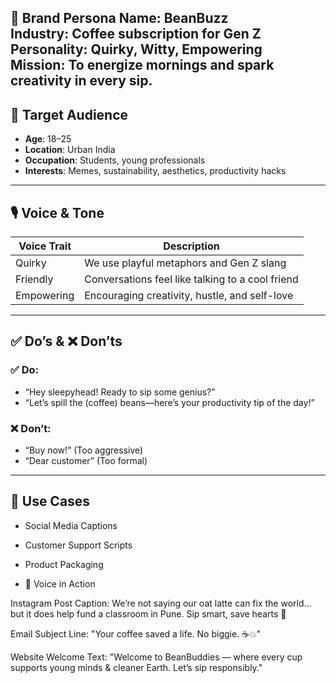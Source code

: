 🔹 Brand Persona
**Name**: BeanBuzz  
**Industry**: Coffee subscription for Gen Z  
**Personality**: Quirky, Witty, Empowering  
**Mission**: To energize mornings and spark creativity in every sip.
---
## 🧠 Target Audience
- **Age**: 18–25
- **Location**: Urban India
- **Occupation**: Students, young professionals
- **Interests**: Memes, sustainability, aesthetics, productivity hacks
---
## 🎙️ Voice & Tone
| Voice Trait  | Description                                      |
|--------------|--------------------------------------------------|
| Quirky       | We use playful metaphors and Gen Z slang         |
| Friendly     | Conversations feel like talking to a cool friend |
| Empowering   | Encouraging creativity, hustle, and self-love    |
---
## ✅ Do’s & ❌ Don’ts
### ✅ Do:
- “Hey sleepyhead! Ready to sip some genius?”
- “Let’s spill the (coffee) beans—here’s your productivity tip of the day!”
### ❌ Don’t:
- “Buy now!” (Too aggressive)
- “Dear customer” (Too formal)
---
## 📣 Use Cases
- Social Media Captions
- Customer Support Scripts
- Product Packaging
  
- 💬 Voice in Action

Instagram Post Caption:
We’re not saying our oat latte can fix the world... but it does help fund a classroom in Pune. Sip smart, save hearts 💚

Email Subject Line:
"Your coffee saved a life. No biggie. ☕💥"

Website Welcome Text:
"Welcome to BeanBuddies — where every cup supports young minds & cleaner Earth. Let’s sip responsibly."



